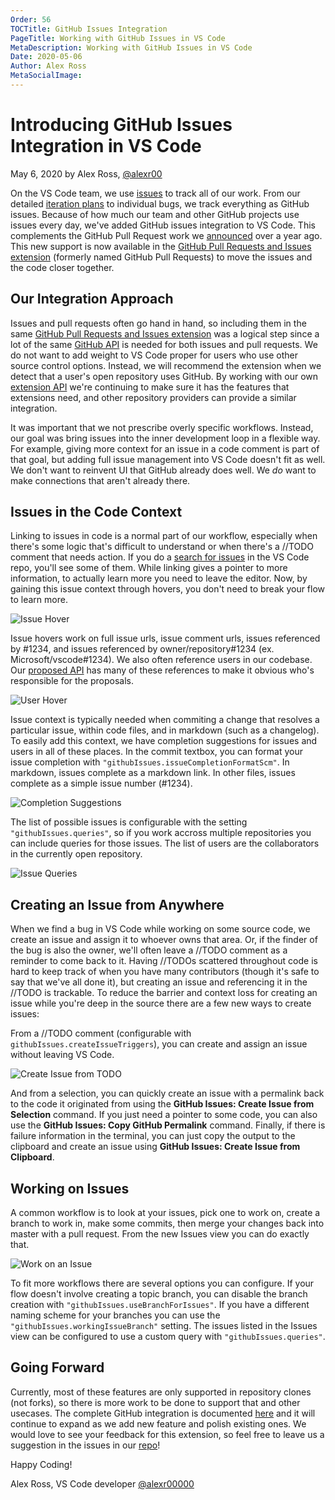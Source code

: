 ```yaml
---
Order: 56
TOCTitle: GitHub Issues Integration
PageTitle: Working with GitHub Issues in VS Code
MetaDescription: Working with GitHub Issues in VS Code
Date: 2020-05-06
Author: Alex Ross
MetaSocialImage:
---
```

# Introducing GitHub Issues Integration in VS Code

May 6, 2020 by Alex Ross, [@alexr00](https://github.com/alexr00/)

On the VS Code team, we use [issues](https://github.com/microsoft/vscode/issues) to track all of our work. From our detailed [iteration plans](https://github.com/microsoft/vscode/issues?q=is%3Aopen+is%3Aissue+label%3Aiteration-plan) to individual bugs, we track everything as GitHub issues. Because of how much our team and other GitHub projects use issues every day, we've added GitHub issues integration to VS Code. This complements the GitHub Pull Request work we [announced](https://code.visualstudio.com/blogs/2018/09/10/introducing-github-pullrequests) over a year ago. This new support is now available in the [GitHub Pull Requests and Issues extension](https://marketplace.visualstudio.com/items?itemName=GitHub.vscode-pull-request-github) (formerly named GitHub Pull Requests) to move the issues and the code closer together.


## Our Integration Approach

Issues and pull requests often go hand in hand, so including them in the same [GitHub Pull Requests and Issues extension](https://marketplace.visualstudio.com/items?itemName=GitHub.vscode-pull-request-github) was a logical step since a lot of the same [GitHub API](https://developer.github.com/v4/) is needed for both issues and pull requests. We do not want to add weight to VS Code proper for users who use other source control options. Instead, we will recommend the extension when we detect that a user's open repository uses GitHub. By working with our own [extension API](https://code.visualstudio.com/api/references/vscode-api) we're continuing to make sure it has the features that extensions need, and other repository providers can provide a similar integration.

It was important that we not prescribe overly specific workflows. Instead, our goal was bring issues into the inner development loop in a flexible way. For example, giving more context for an issue in a code comment is part of that goal, but adding full issue management into VS Code doesn't fit as well. We don't want to reinvent UI that GitHub already does well. We *do* want to make connections that aren't already there.

## Issues in the Code Context

Linking to issues in code is a normal part of our workflow, especially when there's some logic that's difficult to understand or when there's a //TODO comment that needs action. If you do a [search for issues](https://github.com/microsoft/vscode/search?q=%22microsoft%2Fvscode%2Fissues%2F%22&type=Issues) in the VS Code repo, you'll see some of them. While linking gives a pointer to more information, to actually learn more you need to leave the editor. Now, by gaining this issue context through hovers, you don't need to break your flow to learn more.

![Issue Hover](issue-hover.png)

Issue hovers work on full issue urls, issue comment urls, issues referenced by #1234, and issues referenced by owner/repository#1234 (ex. Microsoft/vscode#1234). We also often reference users in our codebase. Our [proposed API](https://github.com/microsoft/vscode/blob/d8317abc50e347d76fd471f5a070996cc7f73e20/src/vs/vscode.proposed.d.ts) has many of these references to make it obvious who's responsible for the proposals.

![User Hover](user-hover.png)

Issue context is typically needed when commiting a change that resolves a particular issue, within code files, and in markdown (such as a changelog). To easily add this context, we have completion suggestions for issues and users in all of these places. In the commit textbox, you can format your issue completion with `"githubIssues.issueCompletionFormatScm"`. In markdown, issues complete as a markdown link. In other files, issues complete as a simple issue number (#1234).

![Completion Suggestions](completion-suggestions.gif)

The list of possible issues is configurable with the setting `"githubIssues.queries"`, so if you work accross multiple repositories you can include queries for those issues. The list of users are the collaborators in the currently open repository.

![Issue Queries](issue-queries.png)

## Creating an Issue from Anywhere

When we find a bug in VS Code while working on some source code, we create an issue and assign it to whoever owns that area. Or, if the finder of the bug is also the owner, we'll often leave a //TODO comment as a reminder to come back to it. Having //TODOs scattered throughout code is hard to keep track of when you have many contributors (though it's safe to say that we've all done it), but creating an issue and referencing it in the //TODO is trackable. To reduce the barrier and context loss for creating an issue while you're deep in the source there are a few new ways to create issues:

From a //TODO comment (configurable with `githubIssues.createIssueTriggers`), you can create and assign an issue without leaving VS Code.

![Create Issue from TODO](create-from-todo.gif)

And from a selection, you can quickly create an issue with a permalink back to the code it originated from using the **GitHub Issues: Create Issue from Selection** command. If you just need a pointer to some code, you can also use the **GitHub Issues: Copy GitHub Permalink** command. Finally, if there is failure information in the terminal, you can just copy the output to the clipboard and create an issue using **GitHub Issues: Create Issue from Clipboard**.

## Working on Issues

A common workflow is to look at your issues, pick one to work on, create a branch to work in, make some commits, then merge your changes back into master with a pull request. From the new Issues view you can do exactly that.

![Work on an Issue](work-on-issue.gif)

To fit more workflows there are several options you can configure. If your flow doesn't involve creating a topic branch, you can disable the branch creation with `"githubIssues.useBranchForIssues"`. If you have a different naming scheme for your branches you can use the `"githubIssues.workingIssueBranch"` setting. The issues listed in the Issues view can be configured to use a custom query with `"githubIssues.queries"`.

## Going Forward

Currently, most of these features are only supported in repository clones (not forks), so there is more work to be done to support that and other usecases. The complete GitHub integration is documented [here](https://code.visualstudio.com/docs/editor/github) and it will continue to expand as we add new feature and polish existing ones. We would love to see your feedback for this extension, so feel free to leave us a suggestion in the issues in our [repo](https://github.com/microsoft/vscode-pull-request-github/issues)!

Happy Coding!

Alex Ross, VS Code developer
[@alexr00000](https://twitter.com/alexr00000)
